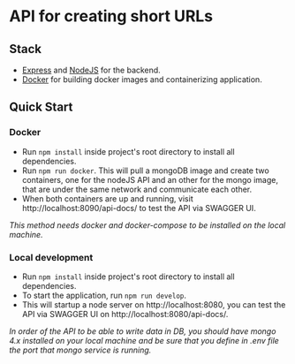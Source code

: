 # API for creating short URLs

## Stack

- [Express](http://expressjs.com/) and [NodeJS](https://nodejs.org/en/) for the backend.
- [Docker](https://www.docker.com/) for building docker images and containerizing application.

## Quick Start

### Docker 
- Run `npm install` inside project's root directory to install all dependencies.
- Run `npm run docker`. This will pull a mongoDB image and create two containers, one for the nodeJS API and an other for the mongo image, that are under the same network and communicate each other.
- When both containers are up and running, visit http://localhost:8090/api-docs/ to test the API via SWAGGER UI.

*This method needs docker and docker-compose to be installed on the local machine.*


### Local development

- Run `npm install` inside project's root directory to install all dependencies.
- To start the application, run `npm run develop`.
- This will startup a node server on http://localhost:8080, you can test the API via SWAGGER UI on http://localhost:8080/api-docs/.

*In order of the API to be able to write data in DB, you should have mongo 4.x installed on your local machine and be sure that you define in .env file the port that mongo service is running.*

